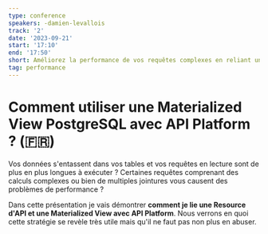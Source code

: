 ```yaml
---
type: conference
speakers: -damien-levallois
track: '2'
date: '2023-09-21'
start: '17:10'
end: '17:50'
short: Améliorez la performance de vos requêtes complexes en reliant une Materialized View à une Resource d'API
tag: performance
---
```


# Comment utiliser une Materialized View PostgreSQL avec API Platform ? (🇫🇷)

Vos données s'entassent dans vos tables et vos requêtes en lecture sont de plus en plus longues à exécuter ? Certaines requêtes comprenant des calculs complexes ou bien de multiples jointures vous causent des problèmes de performance ?

Dans cette présentation je vais démontrer **comment je lie une Resource d'API et une Materialized View avec API Platform**. Nous verrons en quoi cette stratégie se revèle très utile mais qu'il ne faut pas non plus en abuser.

